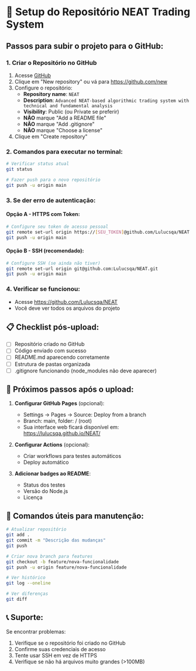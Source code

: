 # 🚀 Setup do Repositório NEAT Trading System

## Passos para subir o projeto para o GitHub:

### 1. Criar o Repositório no GitHub
1. Acesse [GitHub](https://github.com)
2. Clique em "New repository" ou vá para https://github.com/new
3. Configure o repositório:
   - **Repository name**: `NEAT`
   - **Description**: `Advanced NEAT-based algorithmic trading system with technical and fundamental analysis`
   - **Visibility**: Public (ou Private se preferir)
   - **NÃO** marque "Add a README file"
   - **NÃO** marque "Add .gitignore"
   - **NÃO** marque "Choose a license"
4. Clique em "Create repository"

### 2. Comandos para executar no terminal:

```bash
# Verificar status atual
git status

# Fazer push para o novo repositório
git push -u origin main
```

### 3. Se der erro de autenticação:

#### Opção A - HTTPS com Token:
```bash
# Configure seu token de acesso pessoal
git remote set-url origin https://[SEU_TOKEN]@github.com/Lulucsqa/NEAT.git
git push -u origin main
```

#### Opção B - SSH (recomendado):
```bash
# Configure SSH (se ainda não tiver)
git remote set-url origin git@github.com:Lulucsqa/NEAT.git
git push -u origin main
```

### 4. Verificar se funcionou:
- Acesse https://github.com/Lulucsqa/NEAT
- Você deve ver todos os arquivos do projeto

## 📋 Checklist pós-upload:

- [ ] Repositório criado no GitHub
- [ ] Código enviado com sucesso
- [ ] README.md aparecendo corretamente
- [ ] Estrutura de pastas organizada
- [ ] .gitignore funcionando (node_modules não deve aparecer)

## 🎯 Próximos passos após o upload:

1. **Configurar GitHub Pages** (opcional):
   - Settings → Pages → Source: Deploy from a branch
   - Branch: main, folder: / (root)
   - Sua interface web ficará disponível em: https://lulucsqa.github.io/NEAT/

2. **Configurar Actions** (opcional):
   - Criar workflows para testes automáticos
   - Deploy automático

3. **Adicionar badges ao README**:
   - Status dos testes
   - Versão do Node.js
   - Licença

## 🔧 Comandos úteis para manutenção:

```bash
# Atualizar repositório
git add .
git commit -m "Descrição das mudanças"
git push

# Criar nova branch para features
git checkout -b feature/nova-funcionalidade
git push -u origin feature/nova-funcionalidade

# Ver histórico
git log --oneline

# Ver diferenças
git diff
```

## 📞 Suporte:

Se encontrar problemas:
1. Verifique se o repositório foi criado no GitHub
2. Confirme suas credenciais de acesso
3. Tente usar SSH em vez de HTTPS
4. Verifique se não há arquivos muito grandes (>100MB)